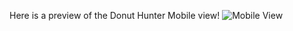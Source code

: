 Here is a preview of the Donut Hunter Mobile view!
![Mobile View](http://i.imgur.com/UTGKYPB.png "Mobile View")
